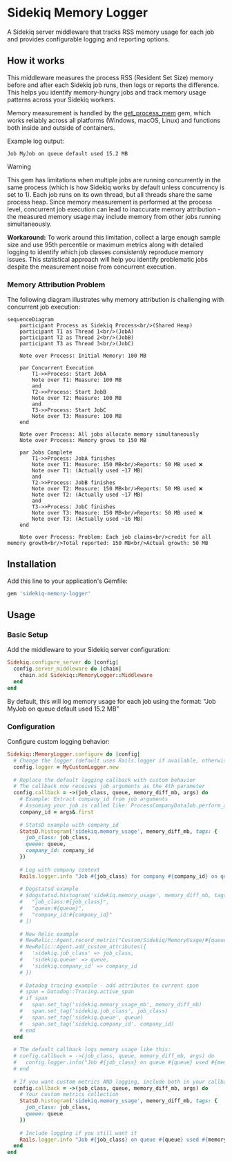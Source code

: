 # Sidekiq Memory Logger

A Sidekiq server middleware that tracks RSS memory usage for each job and provides configurable logging and reporting options.

## How it works

This middleware measures the process RSS (Resident Set Size) memory before and after each Sidekiq job runs, then logs or reports the difference. This helps you identify memory-hungry jobs and track memory usage patterns across your Sidekiq workers.

Memory measurement is handled by the [get_process_mem](https://github.com/zombocom/get_process_mem) gem, which works reliably across all platforms (Windows, macOS, Linux) and functions both inside and outside of containers.

Example log output:
```
Job MyJob on queue default used 15.2 MB
```

> [!WARNING]
> This gem has limitations when multiple jobs are running concurrently in the same process (which is how Sidekiq works by default unless concurrency is set to 1). Each job runs on its own thread, but all threads share the same process heap. Since memory measurement is performed at the process level, concurrent job execution can lead to inaccurate memory attribution - the measured memory usage may include memory from other jobs running simultaneously.
>
> **Workaround:** To work around this limitation, collect a large enough sample size and use 95th percentile or maximum metrics along with detailed logging to identify which job classes _consistently_ reproduce memory issues. This statistical approach will help you identify problematic jobs despite the measurement noise from concurrent execution.

### Memory Attribution Problem

The following diagram illustrates why memory attribution is challenging with concurrent job execution:

```mermaid
sequenceDiagram
    participant Process as Sidekiq Process<br/>(Shared Heap)
    participant T1 as Thread 1<br/>(JobA)
    participant T2 as Thread 2<br/>(JobB)
    participant T3 as Thread 3<br/>(JobC)
    
    Note over Process: Initial Memory: 100 MB
    
    par Concurrent Execution
        T1->>Process: Start JobA
        Note over T1: Measure: 100 MB
        and
        T2->>Process: Start JobB
        Note over T2: Measure: 100 MB
        and  
        T3->>Process: Start JobC
        Note over T3: Measure: 100 MB
    end
    
    Note over Process: All jobs allocate memory simultaneously
    Note over Process: Memory grows to 150 MB
    
    par Jobs Complete
        T1->>Process: JobA finishes
        Note over T1: Measure: 150 MB<br/>Reports: 50 MB used ❌
        Note over T1: (Actually used ~17 MB)
        and
        T2->>Process: JobB finishes  
        Note over T2: Measure: 150 MB<br/>Reports: 50 MB used ❌
        Note over T2: (Actually used ~17 MB)
        and
        T3->>Process: JobC finishes
        Note over T3: Measure: 150 MB<br/>Reports: 50 MB used ❌  
        Note over T3: (Actually used ~16 MB)
    end
    
    Note over Process: Problem: Each job claims<br/>credit for all memory growth<br/>Total reported: 150 MB<br/>Actual growth: 50 MB
```

## Installation

Add this line to your application's Gemfile:

```ruby
gem 'sidekiq-memory-logger'
```

## Usage

### Basic Setup

Add the middleware to your Sidekiq server configuration:

```ruby
Sidekiq.configure_server do |config|
  config.server_middleware do |chain|
    chain.add Sidekiq::MemoryLogger::Middleware
  end
end
```

By default, this will log memory usage for each job using the format: "Job MyJob on queue default used 15.2 MB"

### Configuration

Configure custom logging behavior:

```ruby
Sidekiq::MemoryLogger.configure do |config|
  # Change the logger (default uses Rails.logger if available, otherwise stdout)
  config.logger = MyCustomLogger.new
  
  # Replace the default logging callback with custom behavior
  # The callback now receives job arguments as the 4th parameter
  config.callback = ->(job_class, queue, memory_diff_mb, args) do
    # Example: Extract company_id from job arguments
    # Assuming your job is called like: ProcessCompanyDataJob.perform_async(company_id, other_params)
    company_id = args&.first
    
    # StatsD example with company_id
    StatsD.histogram('sidekiq.memory_usage', memory_diff_mb, tags: {
      job_class: job_class, 
      queue: queue,
      company_id: company_id
    })
    
    # Log with company context
    Rails.logger.info "Job #{job_class} for company #{company_id} on queue #{queue} used #{memory_diff_mb} MB"
    
    # Dogstatsd example
    # $dogstatsd.histogram('sidekiq.memory_usage', memory_diff_mb, tags: [
    #   "job_class:#{job_class}",
    #   "queue:#{queue}",
    #   "company_id:#{company_id}"
    # ])
    
    # New Relic example
    # NewRelic::Agent.record_metric("Custom/Sidekiq/MemoryUsage/#{queue}/#{job_class}", memory_diff_mb)
    # NewRelic::Agent.add_custom_attributes({
    #   'sidekiq.job_class' => job_class,
    #   'sidekiq.queue' => queue,
    #   'sidekiq.company_id' => company_id
    # })
    
    # Datadog tracing example - add attributes to current span
    # span = Datadog::Tracing.active_span
    # if span
    #   span.set_tag('sidekiq.memory_usage_mb', memory_diff_mb)
    #   span.set_tag('sidekiq.job_class', job_class)
    #   span.set_tag('sidekiq.queue', queue)
    #   span.set_tag('sidekiq.company_id', company_id)
    # end
  end
  
  # The default callback logs memory usage like this:
  # config.callback = ->(job_class, queue, memory_diff_mb, args) do
  #   config.logger.info("Job #{job_class} on queue #{queue} used #{memory_diff_mb} MB")
  # end
  
  # If you want custom metrics AND logging, include both in your callback:
  config.callback = ->(job_class, queue, memory_diff_mb, args) do
    # Your custom metrics collection
    StatsD.histogram('sidekiq.memory_usage', memory_diff_mb, tags: {
      job_class: job_class, 
      queue: queue
    })
    
    # Include logging if you still want it
    Rails.logger.info "Job #{job_class} on queue #{queue} used #{memory_diff_mb} MB"
  end
end
```
